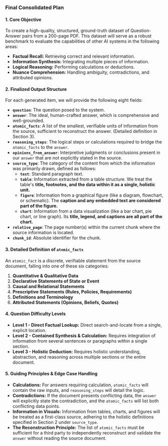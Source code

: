 ### **Final Consolidated Plan**

#### **1. Core Objective**

To create a high-quality, structured, ground-truth dataset of Question-Answer pairs from a 200-page PDF. This dataset will serve as a robust benchmark to evaluate the capabilities of other AI systems in the following areas:

- **Factual Recall:** Retrieving correct and relevant information.
- **Information Synthesis:** Integrating multiple pieces of information.
- **Logical Reasoning:** Performing calculations or deductions.
- **Nuance Comprehension:** Handling ambiguity, contradictions, and attributed opinions.

#### **2. Finalized Output Structure**

For each generated item, we will provide the following eight fields:

- **`question`**: The question posed to the system.
- **`answer`**: The ideal, human-crafted answer, which is comprehensive and well-grounded.
- **`atomic_facts`**: A list of the smallest, verifiable units of information from the source, sufficient to reconstruct the answer. (Detailed definition in Section 3).
- **`reasoning_steps`**: The logical steps or calculations required to bridge the `atomic_facts` to the `answer`.
- **`opinions_from_answer`**: Interpretive judgments or conclusions present in our `answer` that are not explicitly stated in the source.
- **`source_type`**: The category of the content from which the information was primarily drawn, defined as follows:
  - **`text`**: Standard paragraph text.
  - **`table`**: Information extracted from a table structure. We treat the table's **title, footnotes, and the data within it as a single, holistic unit.**
  - **`figure`**: Information from a graphical figure (like a diagram, flowchart, or schematic). The **caption and any embedded text are considered part of the figure.**
  - **`chart`**: Information from a data visualization (like a bar chart, pie chart, or line graph). Its **title, legend, and captions are all part of the chart.**
- **`relative_page`**: The page number(s) within the current chunk where the source information is located.
- **`chunk_id`**: Absolute identifier for the chunk.

#### **3. Detailed Definition of `atomic_facts`**

An `atomic_fact` is a discrete, verifiable statement from the source document, falling into one of these six categories:

1.  **Quantitative & Qualitative Data**
2.  **Declarative Statements of State or Event**
3.  **Causal and Relational Statements**
4.  **Prescriptive Statements (Rules, Policies, Requirements)**
5.  **Definitions and Terminology**
6.  **Attributed Statements (Opinions, Beliefs, Quotes)**

#### **4. Question Difficulty Levels**

- **Level 1 - Direct Factual Lookup:** Direct search-and-locate from a single, explicit location.
- **Level 2 - Contained Synthesis & Calculation:** Requires integration of information from several sentences or paragraphs within a single section.
- **Level 3 - Holistic Deduction:** Requires holistic understanding, abstraction, and reasoning across multiple sections or the entire document.

#### **5. Guiding Principles & Edge Case Handling**

- **Calculations:** For answers requiring calculation, `atomic_facts` will contain the raw inputs, and `reasoning_steps` will detail the logic.
- **Contradictions:** If the document presents conflicting data, the `answer` will explicitly state the contradiction, and the `atomic_facts` will list both conflicting data points.
- **Information in Visuals:** Information from tables, charts, and figures will be treated as a first-class source, adhering to the holistic definitions specified in Section 2 under `source_type`.
- **The Reconstruction Principle:** The list of `atomic_facts` must be sufficient for a third party to independently reconstruct and validate the `answer` without reading the source document.
